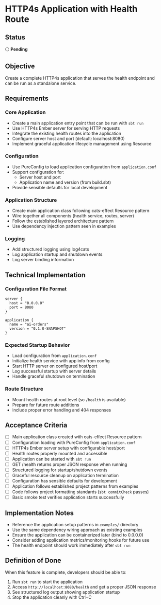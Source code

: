 # HTTP4s Application with Health Route

## Status

⚪ **Pending**

## Objective

Create a complete HTTP4s application that serves the health endpoint and can be run as a standalone service.

## Requirements

### Core Application
- Create a main application entry point that can be run with `sbt run`
- Use HTTP4s Ember server for serving HTTP requests
- Integrate the existing health routes into the application
- Configure server host and port (default: localhost:8080)
- Implement graceful application lifecycle management using Resource

### Configuration
- Use PureConfig to load application configuration from `application.conf`
- Support configuration for:
  - Server host and port
  - Application name and version (from build.sbt)
- Provide sensible defaults for local development

### Application Structure
- Create main application class following cats-effect Resource pattern
- Wire together all components (health service, routes, server)
- Follow the established layered architecture pattern
- Use dependency injection pattern seen in examples

### Logging
- Add structured logging using log4cats
- Log application startup and shutdown events
- Log server binding information

## Technical Implementation

### Configuration File Format
```hocon
server {
  host = "0.0.0.0"
  port = 8080
}

application {
  name = "ai-orders"
  version = "0.1.0-SNAPSHOT"
}
```

### Expected Startup Behavior
- Load configuration from `application.conf`
- Initialize health service with app info from config
- Start HTTP server on configured host/port
- Log successful startup with server details
- Handle graceful shutdown on termination

### Route Structure
- Mount health routes at root level (so `/health` is available)
- Prepare for future route additions
- Include proper error handling and 404 responses

## Acceptance Criteria

- [ ] Main application class created with cats-effect Resource pattern
- [ ] Configuration loading with PureConfig from `application.conf`
- [ ] HTTP4s Ember server setup with configurable host/port
- [ ] Health routes properly mounted and accessible
- [ ] Application can be started with `sbt run`
- [ ] GET /health returns proper JSON response when running
- [ ] Structured logging for startup/shutdown events
- [ ] Graceful resource cleanup on application termination
- [ ] Configuration has sensible defaults for development
- [ ] Application follows established project patterns from examples
- [ ] Code follows project formatting standards (`sbt commitCheck` passes)
- [ ] Basic smoke test verifies application starts successfully

## Implementation Notes

- Reference the application setup patterns in `examples/` directory
- Use the same dependency wiring approach as existing examples
- Ensure the application can be containerized later (bind to 0.0.0.0)
- Consider adding application metrics/monitoring hooks for future use
- The health endpoint should work immediately after `sbt run`

## Definition of Done

When this feature is complete, developers should be able to:
1. Run `sbt run` to start the application
2. Access `http://localhost:8080/health` and get a proper JSON response
3. See structured log output showing application startup
4. Stop the application cleanly with Ctrl+C